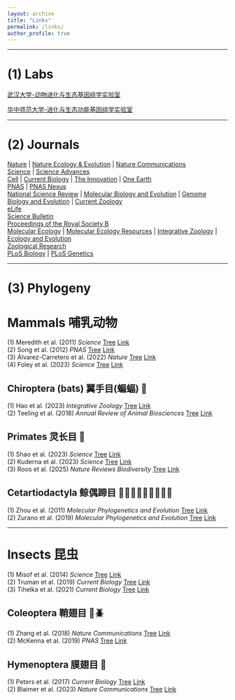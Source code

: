 ```yaml
---
layout: archive
title: "Links"
permalink: /links/
author_profile: true
---
```


---
# (1) Labs
[武汉大学-动物进化与生态基因组学实验室](https://animal-evolution.whu.edu.cn/index.htm)  

[华中师范大学-进化与生态功能基因组学实验室](https://ccnu-cls.github.io/Jiaolab)  

---

# (2) Journals
[Nature](https://www.nature.com/) | [Nature Ecology & Evolution](https://www.nature.com/natecolevol/) | [Nature Communications](https://www.nature.com/ncomms/)  
[Science](https://www.science.org/) | [Science Advances](https://www.science.org/journal/sciadv)  
[Cell](https://www.cell.com/cell/home) | [Current Biology](https://www.cell.com/current-biology/home) | [The Innovation](https://www.cell.com/the-innovation/home) | [One Earth](https://www.cell.com/one-earth/home)  
[PNAS](https://www.pnas.org/) | [PNAS Nexus](https://academic.oup.com/pnasnexus)  
[National Science Review](https://academic.oup.com/nsr) | [Molecular Biology and Evolution](https://academic.oup.com/mbe) | [Genome Biology and Evolution](https://academic.oup.com/gbe) | [Current Zoology](https://academic.oup.com/cz)  
[eLife](https://elifesciences.org/)  
[Science Bulletin](https://www.sciencedirect.com/journal/science-bulletin)  
[Proceedings of the Royal Society B](https://royalsocietypublishing.org/journal/rspb)  
[Molecular Ecology](https://onlinelibrary.wiley.com/journal/1365294x) | [Molecular Ecology Resources](https://onlinelibrary.wiley.com/journal/17550998) | [Integrative Zoology](https://onlinelibrary.wiley.com/journal/17494877) | [Ecology and Evolution](https://onlinelibrary.wiley.com/journal/20457758)  
[Zoological Research](https://www.zoores.ac.cn/)  
[PLoS Biology](https://journals.plos.org/plosbiology/) | [PLoS Genetics](https://journals.plos.org/plosgenetics/)

---

# (3) Phylogeny
# Mammals 哺乳动物
(1) Meredith et al. (2011) _Science_ [Tree](../links/Meredith_2011_Science.pdf) [Link](https://www.science.org/doi/10.1126/science.1211028)  
(2) Song et al. (2012) _PNAS_ [Tree](../links/Song_2012_PNAS.pdf) [Link](https://doi.org/10.1073/pnas.1211733109)  
(3) Álvarez-Carretero et al. (2022) _Nature_ [Tree](../links/Alvarez-Carretero_2022_Nature.pdf) [Link](https://www.nature.com/articles/s41586-021-04341-1)  
(4) Foley et al. (2023) _Science_ [Tree](../links/Foley_2023_Science.pdf) [Link](https://www.science.org/doi/10.1126/science.abl8189)  

## Chiroptera (bats) 翼手目(蝙蝠) 🦇
(1) Hao et al. (2023) _Integrative Zoology_ [Tree](../links/Hao_2023_INZ.pdf) [Link](https://doi.org/10.1111/1749-4877.12772)  
(2) Teeling et al. (2018) _Annual Review of Animal Biosciences_ [Tree](../links/Teeling_2018_Annual_Review_of_Animal_Biosciences.pdf) [Link](https://doi.org/10.1146/annurev-animal-022516-022811)  

## Primates 灵长目 🦍
(1) Shao et al. (2023) _Science_ [Tree](../links/Shao_2023_Science.pdf) [Link](https://www.science.org/doi/10.1126/science.abn6919)  
(2) Kuderna et al. (2023) _Science_ [Tree](../links/Kuderna_2023_Science.pdf) [Link](https://www.science.org/doi/10.1126/science.abn7829)  
(3) Roos et al. (2025) _Nature Reviews Biodiversity_ [Tree](../links/Roos_2025_Nature_Reviews_Biodiversity.pdf) [Link](https://doi.org/10.1038/s44358-025-00039-8)  

## Cetartiodactyla 鲸偶蹄目 🐋🐬🐫🦛🐖🦒🐏🐂🦌
(1) Zhou et al. (2011) _Molecular Phylogenetics and Evolution_ [Tree](../links/Zhou_2011_Molecular_Phylogenetics_and_Evolution.pdf) [Link](https://doi.org/10.1016/j.ympev.2011.02.009)  
(2) Zurano et al. (2019) _Molecular Phylogenetics and Evolution_ [Tree](../links/Zurano_2019_Molecular_Phylogenetics_and_Evolution.pdf) [Link](https://doi.org/10.1016/j.ympev.2018.12.015)  

---

# Insects 昆虫
(1) Misof et al. (2014) _Science_ [Tree](../links/Misof_2014_Science.pdf) [Link](https://www.science.org/doi/10.1126/science.1257570)  
(2) Truman et al. (2019) _Current Biology_ [Tree](../links/Truman_2019_Current_Biology.pdf) [Link](https://www.cell.com/current-biology/fulltext/S0960-9822(19)31315-6)  
(3) Tihelka et al. (2021) _Current Biology_ [Tree](../links/Tihelka_2021_Current_Biology.pdf) [Link](https://www.cell.com/current-biology/fulltext/S0960-9822(21)01193-3)  

## Coleoptera 鞘翅目 🐞🪲
(1) Zhang et al. (2018) _Nature Communications_ [Tree](../links/Zhang_2018_Nature_Communications.pdf) [Link](https://www.nature.com/articles/s41467-017-02644-4)  
(2) McKenna et al. (2019) _PNAS_ [Tree](../links/McKenna_2019_PNAS.pdf) [Link](https://doi.org/10.1073/pnas.1909655116)  

## Hymenoptera 膜翅目 🐝
(1) Peters et al. (2017) _Current Biology_ [Tree](../links/Peters_2017_Current_Biology.pdf) [Link](https://doi.org/10.1016/j.cub.2017.01.027)  
(2) Blaimer et al. (2023) _Nature Communications_ [Tree](../links/Blaimer_2023_Nature_Communications.pdf) [Link](https://www.nature.com/articles/s41467-023-36868-4)  




